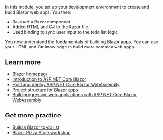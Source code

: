 In this module, you set up your development environment to create and build Blazor web apps. You then:

- Re-used a Razor component.
- Added HTML and C# to the Razor file.
- Used binding to sync user input to the todo list logic.

You now understand the fundamentals of building Blazor apps. You can use your HTML and C# knowledge to build more complex web apps.

## Learn more

- [Blazor homepage](https://dotnet.microsoft.com/apps/aspnet/web-apps/blazor)
- [Introduction to ASP.NET Core Blazor](https://docs.microsoft.com/aspnet/core/blazor/?)
- [Host and deploy ASP.NET Core Blazor WebAssembly](https://docs.microsoft.com/aspnet/core/host-and-deploy/blazor/webassembly)
- [Project structure for Blazor apps](https://docs.microsoft.com/dotnet/architecture/blazor-for-web-forms-developers/project-structure)
- [Build progressive web applications with ASP.NET Core Blazor WebAssembly](https://docs.microsoft.com/aspnet/core/blazor/progressive-web-app)

## Get more practice

- [Build a Blazor to-do list](https://docs.microsoft.com/aspnet/core/tutorials/build-your-first-blazor-app)
- [Blazor Pizza Store workshop](https://aka.ms/blazorworkshop)
